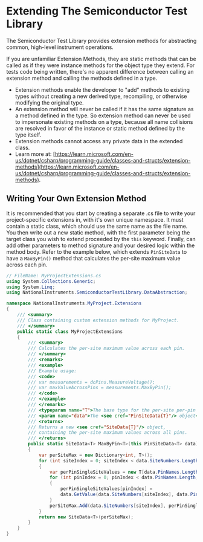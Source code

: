 # Extending The Semiconductor Test Library

The Semiconductor Test Library provides extension methods for abstracting common, high-level instrument operations.

If you are unfamiliar Extension Methods, they are static methods that can be called as if they were instance methods for the object type they extend. For tests code being written, there's no apparent difference between calling an extension method and calling the methods defined in a type.

- Extension methods enable the developer to "add" methods to existing types without creating a new derived type, recompiling, or otherwise modifying the original type.
- An extension method will never be called if it has the same signature as a method defined in the type. So extension method can never be used to impersonate existing methods on a type, because all name collisions are resolved in favor of the instance or static method defined by the type itself.
- Extension methods cannot access any private data in the extended class.
- Learn more at: [https://learn.microsoft.com/en-us/dotnet/csharp/programming-guide/classes-and-structs/extension-methods](https://learn.microsoft.com/en-us/dotnet/csharp/programming-guide/classes-and-structs/extension-methods).

## Writing Your Own Extension Method

It is recommended that you start by creating a separate .cs file to write your project-specific extensions in, with it's own unique namespace. It must contain a static class, which should use the same name as the file name. You then write out a new static method, with the first parameter being the target class you wish to extend proceeded by the `this` keyword. Finally, can add other parameters to method signature and your desired logic within the method body. Refer to the example below, which extends `PinSiteData` to have a `MaxByPin()` method that calculates the per-site maximum value across each pin.

```C#
// FileName: MyProjectExtensions.cs
using System.Collections.Generic;
using System.Linq;
using NationalInstruments.SemiconductorTestLibrary.DataAbstraction;

namespace NationalInstruments.MyProject.Extensions
{
    /// <summary>
    /// Class containing custom extension methods for MyProject.
    /// </summary>
    public static class MyProjectExtensions
    {
        /// <summary>
        /// Calculates the per-site maximum value across each pin.
        /// </summary>
        /// <remarks>
        /// <example>
        /// Example usage:
        /// <code>
        /// var measurements = dcPins.MeasureVoltage();
        /// var maxValueAcrossPins = measurements.MaxByPin();
        /// </code>
        /// </example>
        /// </remarks>
        /// <typeparam name="T">The base type for the per-site per-pin data</typeparam>
        /// <param name="data">The <see cref="PinSiteData{T}"/> object</param>
        /// <returns>
        /// Returns a new <see cref="SiteData{T}"/> object,
        /// containing the per-site maximum values across all pins.
        /// </returns>
        public static SiteData<T> MaxByPin<T>(this PinSiteData<T> data)
        {
            var perSiteMax = new Dictionary<int, T>();
            for (int siteIndex = 0; siteIndex < data.SiteNumbers.Length; siteIndex++)
            {
                var perPinSingleSiteValues = new T[data.PinNames.Length];
                for (int pinIndex = 0; pinIndex < data.PinNames.Length; pinIndex++)
                {
                    perPinSingleSiteValues[pinIndex] =
                    data.GetValue(data.SiteNumbers[siteIndex], data.PinNames[pinIndex]);
                }
                perSiteMax.Add(data.SiteNumbers[siteIndex], perPinSingleSiteValues.Max());
            }
            return new SiteData<T>(perSiteMax);
        }
    }
}
```
